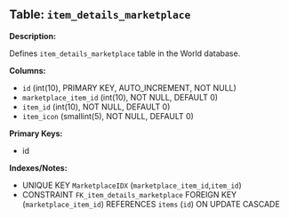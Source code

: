 ## Table: `item_details_marketplace`

**Description:**

Defines `item_details_marketplace` table in the World database.

**Columns:**
- `id` (int(10), PRIMARY KEY, AUTO_INCREMENT, NOT NULL)
- `marketplace_item_id` (int(10), NOT NULL, DEFAULT 0)
- `item_id` (int(10), NOT NULL, DEFAULT 0)
- `item_icon` (smallint(5), NOT NULL, DEFAULT 0)

**Primary Keys:**
- id

**Indexes/Notes:**
- UNIQUE KEY `MarketplaceIDX` (`marketplace_item_id`,`item_id`)
- CONSTRAINT `FK_item_details_marketplace` FOREIGN KEY (`marketplace_item_id`) REFERENCES `items` (`id`) ON UPDATE CASCADE